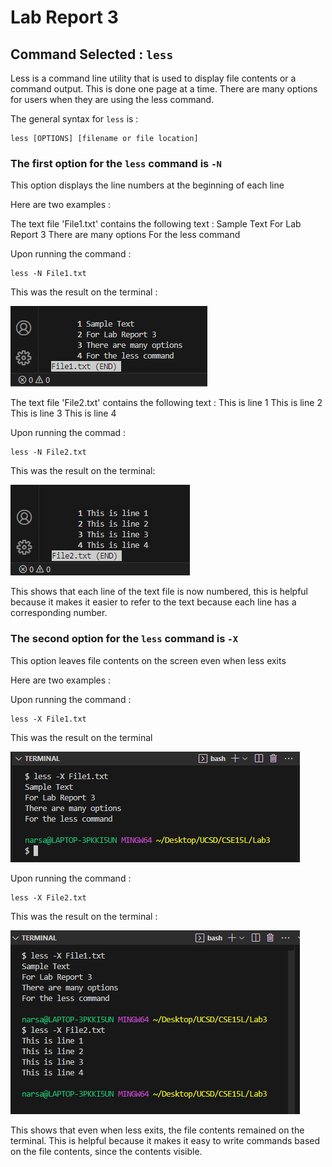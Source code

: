 # Lab Report 3

## Command Selected : `less`

Less is a command line utility that is used to display file contents or a command output.
This is done one page at a time. There are many options for users when they are using the
less command.

The general syntax for `less` is :

```
less [OPTIONS] [filename or file location]
```


### The first option for the `less` command is `-N`

This option displays the line numbers at the beginning of each line

Here are two examples : 

The text file 'File1.txt' contains the following text : 
Sample Text
For Lab Report 3
There are many options
For the less command

Upon running the command : 

```
less -N File1.txt
```
This was the result on the terminal : 

![Image](LessEx1.png)	

The text file 'File2.txt' contains the following text : 
This is line 1
This is line 2
This is line 3
This is line 4

Upon running the commad : 

```
less -N File2.txt
```

This was the result on the terminal:

![Image](LessEx2.png)	

This shows that each line of the text file is now numbered, this is helpful because it makes it easier to refer to the text because each line has a corresponding number.


### The second option for the `less` command is `-X`

This option leaves file contents on the screen even when less exits

Here are two examples : 

Upon running the command : 

```
less -X File1.txt
```
This was the result on the terminal

![Image](LessEx3.png)


Upon running the command : 

```
less -X File2.txt
```
This was the result on the terminal : 

![Image](LessEx4.png)


This shows that even when less exits, the file contents remained on the terminal. This is helpful because it makes it easy to write commands based on the file contents, since the contents visible.




